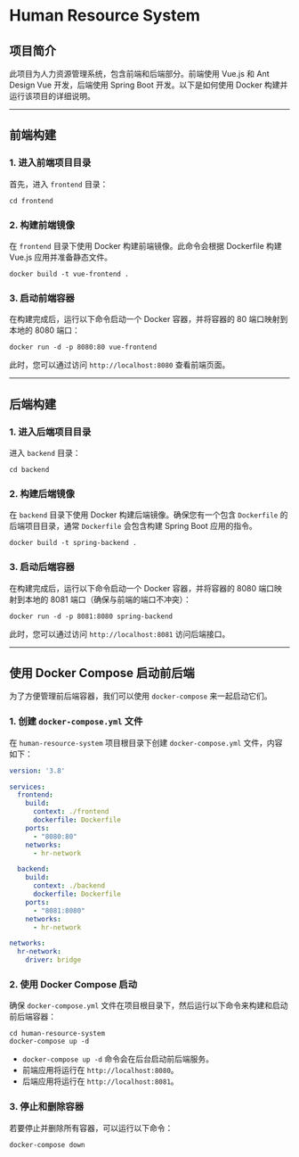 # Human Resource System

## 项目简介
此项目为人力资源管理系统，包含前端和后端部分。前端使用 Vue.js 和 Ant Design Vue 开发，后端使用 Spring Boot 开发。以下是如何使用 Docker 构建并运行该项目的详细说明。

---

## 前端构建

### 1. 进入前端项目目录

首先，进入 `frontend` 目录：

```shell
cd frontend
```

### 2. 构建前端镜像

在 `frontend` 目录下使用 Docker 构建前端镜像。此命令会根据 Dockerfile 构建 Vue.js 应用并准备静态文件。

```shell
docker build -t vue-frontend .
```

### 3. 启动前端容器

在构建完成后，运行以下命令启动一个 Docker 容器，并将容器的 80 端口映射到本地的 8080 端口：

```shell
docker run -d -p 8080:80 vue-frontend
```

此时，您可以通过访问 `http://localhost:8080` 查看前端页面。

---

## 后端构建

### 1. 进入后端项目目录

进入 `backend` 目录：

```shell
cd backend
```

### 2. 构建后端镜像

在 `backend` 目录下使用 Docker 构建后端镜像。确保您有一个包含 `Dockerfile` 的后端项目目录，通常 `Dockerfile` 会包含构建 Spring Boot 应用的指令。

```shell
docker build -t spring-backend .
```

### 3. 启动后端容器

在构建完成后，运行以下命令启动一个 Docker 容器，并将容器的 8080 端口映射到本地的 8081 端口（确保与前端的端口不冲突）：

```shell
docker run -d -p 8081:8080 spring-backend
```

此时，您可以通过访问 `http://localhost:8081` 访问后端接口。

---

## 使用 Docker Compose 启动前后端

为了方便管理前后端容器，我们可以使用 `docker-compose` 来一起启动它们。

### 1. 创建 `docker-compose.yml` 文件

在 `human-resource-system` 项目根目录下创建 `docker-compose.yml` 文件，内容如下：

```yaml
version: '3.8'

services:
  frontend:
    build:
      context: ./frontend
      dockerfile: Dockerfile
    ports:
      - "8080:80"
    networks:
      - hr-network

  backend:
    build:
      context: ./backend
      dockerfile: Dockerfile
    ports:
      - "8081:8080"
    networks:
      - hr-network

networks:
  hr-network:
    driver: bridge
```

### 2. 使用 Docker Compose 启动

确保 `docker-compose.yml` 文件在项目根目录下，然后运行以下命令来构建和启动前后端容器：

```shell
cd human-resource-system
docker-compose up -d
```

- `docker-compose up -d` 命令会在后台启动前后端服务。
- 前端应用将运行在 `http://localhost:8080`。
- 后端应用将运行在 `http://localhost:8081`。

### 3. 停止和删除容器

若要停止并删除所有容器，可以运行以下命令：

```shell
docker-compose down
```



